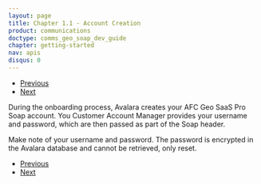 ```yaml
---
layout: page
title: Chapter 1.1 - Account Creation
product: communications
doctype: comms_geo_soap_dev_guide
chapter: getting-started
nav: apis
disqus: 0
---
```


<ul class="pager">
  <li class="previous"><a href="/communications/dev-guide_geo_soap/getting-started/"><i class="glyphicon glyphicon-chevron-left"></i>Previous</a></li>
  <li class="next"><a href="/communications/dev-guide_geo_soap/getting-started/endpoints-methods/">Next<i class="glyphicon glyphicon-chevron-right"></i></a></li>
</ul>

During the onboarding process, Avalara creates your AFC Geo SaaS Pro Soap account.  You Customer Account Manager provides your username and password, which are then passed as part of the Soap header.

Make note of your username and password.  The password is encrypted in the Avalara database and cannot be retrieved, only reset.

<ul class="pager">
  <li class="previous"><a href="/communications/dev-guide_geo_soap/getting-started/"><i class="glyphicon glyphicon-chevron-left"></i>Previous</a></li>
  <li class="next"><a href="/communications/dev-guide_geo_soap/getting-started/endpoints-methods/">Next<i class="glyphicon glyphicon-chevron-right"></i></a></li>
</ul>